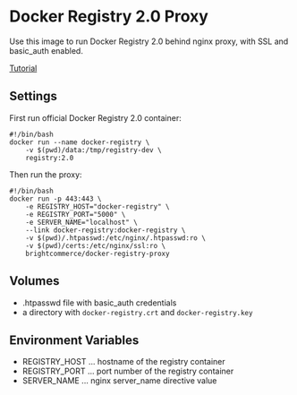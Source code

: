 # Docker Registry 2.0 Proxy

Use this image to run Docker Registry 2.0 behind nginx proxy, with SSL and basic_auth enabled.

[Tutorial](http://www.container-solutions.com/2015/04/running-secured-docker-registry-2-0/)

## Settings

First run official Docker Registry 2.0 container:

```
#!/bin/bash
docker run --name docker-registry \
	-v $(pwd)/data:/tmp/registry-dev \
	registry:2.0
```

Then run the proxy:

```
#!/bin/bash
docker run -p 443:443 \
	-e REGISTRY_HOST="docker-registry" \
	-e REGISTRY_PORT="5000" \
	-e SERVER_NAME="localhost" \
	--link docker-registry:docker-registry \
	-v $(pwd)/.htpasswd:/etc/nginx/.htpasswd:ro \
	-v $(pwd)/certs:/etc/nginx/ssl:ro \
	brightcommerce/docker-registry-proxy
```

## Volumes

- .htpasswd file with basic_auth credentials
- a directory with `docker-registry.crt` and `docker-registry.key`

## Environment Variables

- REGISTRY_HOST ... hostname of the registry container
- REGISTRY_PORT ... port number of the registry container
- SERVER_NAME ... nginx server_name directive value

